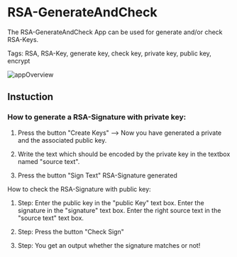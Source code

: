 # RSA-GenerateAndCheck

The RSA-GenerateAndCheck App can be used for generate and/or check RSA-Keys.

Tags: RSA, RSA-Key, generate key, check key, private key, public key, encrypt

![appOverview](https://github.com/elbec/RSA-GenerateAndCheck/blob/master/RSA%20Tool/Documentation/rsa_app.JPG?raw=true)

## Instuction

### How to generate a RSA-Signature with private key:
1. Press the button "Create Keys" --> Now you have generated a private and the associated public key.

2. Write the text which should be encoded by the private key in the textbox named "source text".

3. Press the button "Sign Text"
RSA-Signature generated



How to check the RSA-Signature with public key:

1. Step:
Enter the public key in the "public Key" text box.
Enter the signature in the "signature" text box.
Enter the right source text in the "source text" text box.

2. Step:
Press the button "Check Sign"

3. Step:
You get an output whether the signature matches or not!
